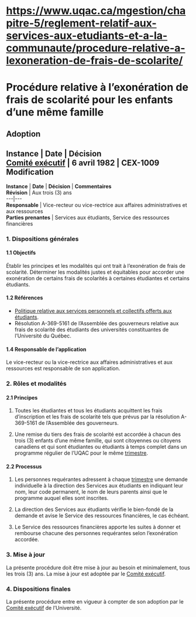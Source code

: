 # https://www.uqac.ca/mgestion/chapitre-5/reglement-relatif-aux-services-aux-etudiants-et-a-la-communaute/procedure-relative-a-lexoneration-de-frais-de-scolarite/

# Procédure relative à l’exonération de frais de scolarité pour les enfants d’une même famille
**Adoption**  
---  
**Instance** | **Date** | **Décision**  
[Comité exécutif](https://www.uqac.ca/mgestion/chapitre-5/reglement-relatif-aux-services-aux-etudiants-et-a-la-communaute/procedure-relative-a-lexoneration-de-frais-de-scolarite/<https:/www.uqac.ca/mgestion/lexique/comite-executif/>) | 6 avril 1982 | CEX-1009  
**Modification**  
---  
**Instance** | **Date** | **Décision** | **Commentaires**  
**Révision** | Aux trois (3) ans  
---|---  
**Responsable** | Vice-recteur ou vice-rectrice aux affaires administratives et aux ressources  
**Parties prenantes** | Services aux étudiants, Service des ressources financières  
### 1. Dispositions générales
#### 1.1 Objectifs
Établir les principes et les modalités qui ont trait à l’exonération de frais de scolarité.
Déterminer les modalités justes et équitables pour accorder une exonération de certains frais de scolarités à certaines étudiantes et certains étudiants.
#### 1.2 Références
  * [Politique relative aux services personnels et collectifs offerts aux étudiants](https://www.uqac.ca/mgestion/chapitre-5/reglement-relatif-aux-services-aux-etudiants-et-a-la-communaute/procedure-relative-a-lexoneration-de-frais-de-scolarite/<https:/www.uqac.ca/mgestion/chapitre-5/reglement-relatif-aux-services-aux-etudiants-et-a-la-communaute/politique-relative-aux-services-personnels-et-collectifs-offerts-a-la-communaute-etudiante/>).
  * Résolution A-369-5161 de l’Assemblée des gouverneurs relative aux frais de scolarité des étudiants des universités constituantes de l’Université du Québec.


#### 1.4 Responsable de l’application
Le vice-recteur ou la vice-rectrice aux affaires administratives et aux ressources est responsable de son application.
### 2. Rôles et modalités
#### 2.1 Principes
  1. Toutes les étudiantes et tous les étudiants acquittent les frais d’inscription et les frais de scolarité tels que prévus par la résolution A-369-5161 de l’Assemblée des gouverneurs.


  1. Une remise du tiers des frais de scolarité est accordée à chacun des trois (3) enfants d’une même famille, qui sont citoyennes ou citoyens canadiens et qui sont étudiantes ou étudiants à temps complet dans un programme régulier de l’UQAC pour le même [trimestre](https://www.uqac.ca/mgestion/chapitre-5/reglement-relatif-aux-services-aux-etudiants-et-a-la-communaute/procedure-relative-a-lexoneration-de-frais-de-scolarite/<https:/www.uqac.ca/mgestion/lexique/trimestre/>).


#### 2.2 Processus
  1. Les personnes requérantes adressent à chaque [trimestre](https://www.uqac.ca/mgestion/chapitre-5/reglement-relatif-aux-services-aux-etudiants-et-a-la-communaute/procedure-relative-a-lexoneration-de-frais-de-scolarite/<https:/www.uqac.ca/mgestion/lexique/trimestre/>) une demande individuelle à la direction des Services aux étudiants en indiquant leur nom, leur code permanent, le nom de leurs parents ainsi que le programme auquel elles sont inscrites.


  1. La direction des Services aux étudiants vérifie le bien-fondé de la demande et avise le Service des ressources financières, le cas échéant.


  1. Le Service des ressources financières apporte les suites à donner et rembourse chacune des personnes requérantes selon l’exonération accordée.


### 3. Mise à jour
La présente procédure doit être mise à jour au besoin et minimalement, tous les trois (3) ans. La mise à jour est adoptée par le [Comité exécutif](https://www.uqac.ca/mgestion/chapitre-5/reglement-relatif-aux-services-aux-etudiants-et-a-la-communaute/procedure-relative-a-lexoneration-de-frais-de-scolarite/<https:/www.uqac.ca/mgestion/lexique/comite-executif/>).
### 4. Dispositions finales
La présente procédure entre en vigueur à compter de son adoption par le [Comité exécutif](https://www.uqac.ca/mgestion/chapitre-5/reglement-relatif-aux-services-aux-etudiants-et-a-la-communaute/procedure-relative-a-lexoneration-de-frais-de-scolarite/<https:/www.uqac.ca/mgestion/lexique/comite-executif/>) de l’Université.
